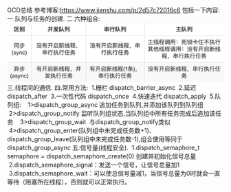 GCD总结
参考博客:https://www.jianshu.com/p/2d57c72016c6
包括一下内容:
一.队列与任务的创建.
二.六种组合:
![image](https://github.com/ChenYangGitfun/GCD/raw/master/GCD/6.png)
三.线程间的通信.
四.常用方法:
  1.栅栏 dispatch_barrier_async
  2.延迟 dispatch_after
  3.一次性代码 dispatch_once
  4.快速迭代 dispatch_apply
  5.队列组:
    1>dispatch_group_async 追加任务到队列,并添加该队列到队列组 
    2>dispatch_group_notify 监听队列组状态,当队列组中所有任务完成后追加该任务 
    3>dispatch_group_wait  与dispatch_group_notify类似
    4>dispatch_group_enter(队列组中未完成任务数+1)、dispatch_group_leave(队列组中未完成任务数-1),组合使用等同于dispatch_group_async
五:信号量(线程安全).
  1.dispatch_semaphore_t semaphore = dispatch_semaphore_create(0) 创建并初始化信号总量
  2.dispatch_semaphore_signal：发送一个信号，让信号总量加1
  3.dispatch_semaphore_wait：可以使总信号量减1，当信号总量为0时就会一直等待（阻塞所在线程），否则就可以正常执行。
